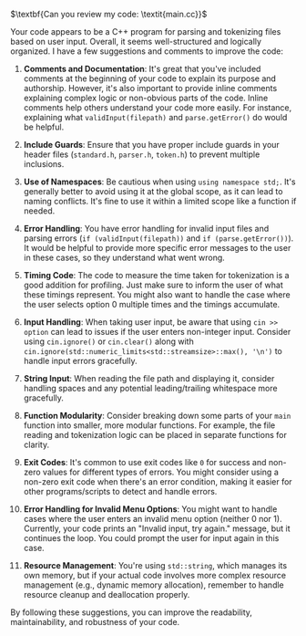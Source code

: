 $\textbf{Can you review my code: \textit{main.cc}}$

Your code appears to be a C++ program for parsing and tokenizing files based on user input. Overall, it seems well-structured and logically organized. I have a few suggestions and comments to improve the code:

1. **Comments and Documentation**:
   It's great that you've included comments at the beginning of your code to explain its purpose and authorship. However, it's also important to provide inline comments explaining complex logic or non-obvious parts of the code. Inline comments help others understand your code more easily. For instance, explaining what `validInput(filepath)` and `parse.getError()` do would be helpful.

2. **Include Guards**:
   Ensure that you have proper include guards in your header files (`standard.h`, `parser.h`, `token.h`) to prevent multiple inclusions.

3. **Use of Namespaces**:
   Be cautious when using `using namespace std;`. It's generally better to avoid using it at the global scope, as it can lead to naming conflicts. It's fine to use it within a limited scope like a function if needed.

4. **Error Handling**:
   You have error handling for invalid input files and parsing errors (`if (validInput(filepath))` and `if (parse.getError())`). It would be helpful to provide more specific error messages to the user in these cases, so they understand what went wrong.

5. **Timing Code**:
   The code to measure the time taken for tokenization is a good addition for profiling. Just make sure to inform the user of what these timings represent. You might also want to handle the case where the user selects option 0 multiple times and the timings accumulate.

6. **Input Handling**:
   When taking user input, be aware that using `cin >> option` can lead to issues if the user enters non-integer input. Consider using `cin.ignore()` or `cin.clear()` along with `cin.ignore(std::numeric_limits<std::streamsize>::max(), '\n')` to handle input errors gracefully.

7. **String Input**:
   When reading the file path and displaying it, consider handling spaces and any potential leading/trailing whitespace more gracefully.

8. **Function Modularity**:
   Consider breaking down some parts of your `main` function into smaller, more modular functions. For example, the file reading and tokenization logic can be placed in separate functions for clarity.

9. **Exit Codes**:
   It's common to use exit codes like `0` for success and non-zero values for different types of errors. You might consider using a non-zero exit code when there's an error condition, making it easier for other programs/scripts to detect and handle errors.

10. **Error Handling for Invalid Menu Options**:
    You might want to handle cases where the user enters an invalid menu option (neither 0 nor 1). Currently, your code prints an "Invalid input, try again." message, but it continues the loop. You could prompt the user for input again in this case.

11. **Resource Management**:
    You're using `std::string`, which manages its own memory, but if your actual code involves more complex resource management (e.g., dynamic memory allocation), remember to handle resource cleanup and deallocation properly.

By following these suggestions, you can improve the readability, maintainability, and robustness of your code.